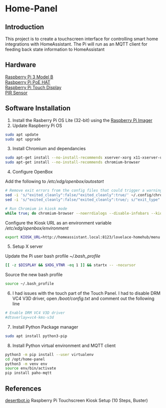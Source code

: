 # Home-Panel

## Introduction

This project is to create a touchscreen interface for controlling smart home integrations with HomeAssistant.
The Pi will run as an MQTT client for feeding back state information to HomeAssistant

## Hardware

[Raspberry Pi 3 Model B](https://www.raspberrypi.com/products/raspberry-pi-3-model-b/)\
[Rasbperry Pi PoE HAT](https://www.raspberrypi.com/products/poe-hat/)\
[Raspberry Pi Touch Display](https://www.raspberrypi.com/products/raspberry-pi-touch-display/)\
[PIR Sensor](https://projects.raspberrypi.org/en/projects/physical-computing/11)

## Software Installation

1. Install the Rasberry Pi OS Lite (32-bit) using the [Raspberry Pi Imager](https://www.raspberrypi.com/software/)
2. Update Raspberry Pi OS

```bash
sudo apt update
sudo apt upgrade
```

3. Install Chromium and dependancies

```bash
sudo apt-get install --no-install-recommends xserver-xorg x11-xserver-utils xinit openbox libXext-devel python-devel
sudo apt-get install --no-install-recommends chromium-browser
```

4. Configure OpenBox

Add the following to */etc/xdg/openbox/autostart*

```bash
# Remove exit errors from the config files that could trigger a warning
sed -i 's/"exited_cleanly":false/"exited_cleanly":true/' ~/.config/chromium/'Local State'
sed -i 's/"exited_cleanly":false/"exited_cleanly":true/; s/"exit_type":"[^"]\+"/"exit_type":"Normal"/' ~/.config/chromium/Default/Preferences

# Run Chromium in kiosk mode
while true; do chromium-browser --noerrdialogs --disable-infobars --kiosk $KIOSK_URL; sleep 1; done
```

Configure the Kiosk URL as an environment variable */etc/xdg/openbox/environment*

```bash
export KIOSK_URL=http://homeassistant.local:8123/lovelace-homehub/menu
```

5. Setup X server

Update the Pi user bash profile *~/.bash_profile*

```bash
[[ -z $DISPLAY && $XDG_VTNR -eq 1 ]] && startx -- -nocursor
```

Source the new bash profile 

```bash
source ~/.bash_profile
```

6. I had issues with the touch part of the Touch Panel. I had to disable DRM VC4 V3D driver, open */boot/config.txt* and comment out the following line

```bash
# Enable DRM VC4 V3D driver
#dtoverlay=vc4-kms-v3d
```

7. Install Python Package manager

```bash
sudo apt install python3-pip
```

8. Install Python virtual environment and MQTT client

```bash
python3 -m pip install --user virtualenv
cd /opt/home-panel
python3 -m venv env
source env/bin/activate
pip install paho-mqtt
```


## References

[desertbot.io](https://desertbot.io/blog/raspberry-pi-touchscreen-kiosk-setup) Raspberry Pi Touchscreen Kiosk Setup (10 Steps, Buster)